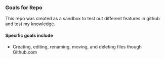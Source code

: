 ### Goals for Repo
This repo was created as a sandbox to test out different features in github and test my knowledge. 
#### Specific goals include 
* Creating, editing, renaming, moving, and deleting files though Github.com
